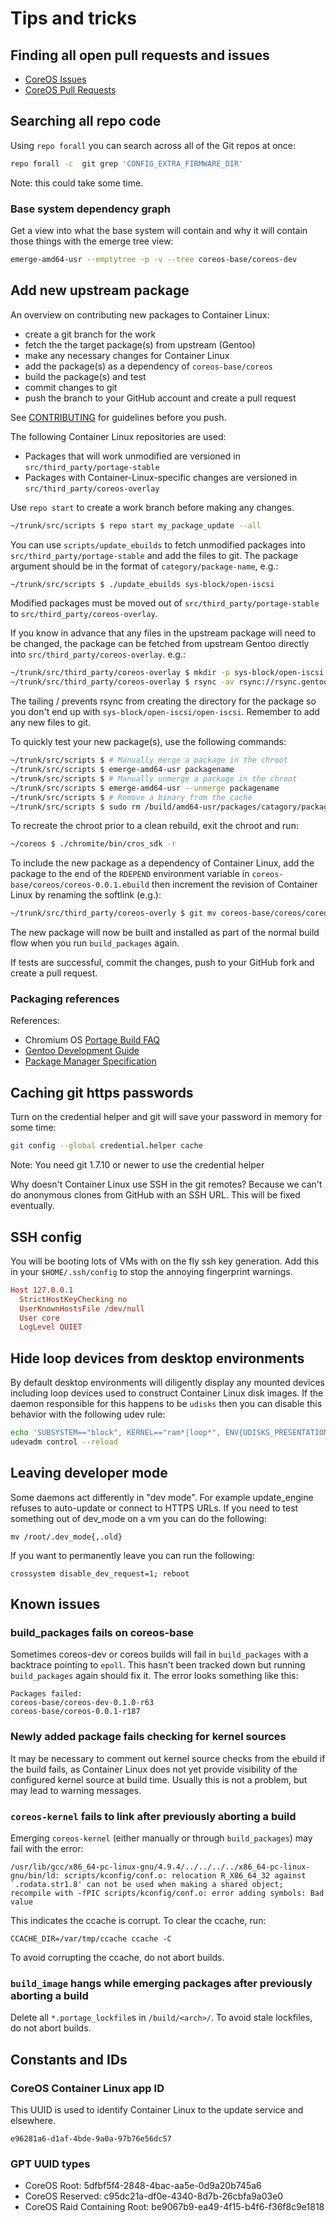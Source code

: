 # Tips and tricks

## Finding all open pull requests and issues

- [CoreOS Issues][issues]
- [CoreOS Pull Requests][pullrequests]

[issues]: https://github.com/issues?user=coreos
[pullrequests]: https://github.com/pulls?user=coreos

## Searching all repo code

Using `repo forall` you can search across all of the Git repos at once:

```sh
repo forall -c  git grep 'CONFIG_EXTRA_FIRMWARE_DIR'
```

Note: this could take some time.

### Base system dependency graph

Get a view into what the base system will contain and why it will contain those things with the emerge tree view:

```sh
emerge-amd64-usr --emptytree -p -v --tree coreos-base/coreos-dev
```

## Add new upstream package

An overview on contributing new packages to Container Linux:

- create a git branch for the work
- fetch the the target package(s) from upstream (Gentoo)
- make any necessary changes for Container Linux
- add the package(s) as a dependency of `coreos-base/coreos`
- build the package(s) and test
- commit changes to git
- push the branch to your GitHub account and create a pull request

See [CONTRIBUTING] for guidelines before you push.  

The following Container Linux repositories are used:

- Packages that will work unmodified are versioned in ```src/third_party/portage-stable```
- Packages with Container-Linux-specific changes are versioned in ```src/third_party/coreos-overlay```

Use `repo start` to create a work branch before making any changes.

```sh
~/trunk/src/scripts $ repo start my_package_update --all 
```

You can use `scripts/update_ebuilds` to fetch unmodified packages into `src/third_party/portage-stable` and add the files to git. The package argument should be in the format of `category/package-name`, e.g.:

```sh
~/trunk/src/scripts $ ./update_ebuilds sys-block/open-iscsi
```

Modified packages must be moved out of `src/third_party/portage-stable` to `src/third_party/coreos-overlay`.

If you know in advance that any files in the upstream package will need to be changed, the package can be fetched from upstream Gentoo directly into `src/third_party/coreos-overlay`. e.g.:

```sh
~/trunk/src/third_party/coreos-overlay $ mkdir -p sys-block/open-iscsi
~/trunk/src/third_party/coreos-overlay $ rsync -av rsync://rsync.gentoo.org/gentoo-portage/sys-block/open-iscsi/ sys-block/open-iscsi/
```

The tailing / prevents rsync from creating the directory for the package so you don't end up with `sys-block/open-iscsi/open-iscsi`. Remember to add any new files to git.

To quickly test your new package(s), use the following commands:

```sh
~/trunk/src/scripts $ # Manually merge a package in the chroot
~/trunk/src/scripts $ emerge-amd64-usr packagename
~/trunk/src/scripts $ # Manually unmerge a package in the chroot
~/trunk/src/scripts $ emerge-amd64-usr --unmerge packagename
~/trunk/src/scripts $ # Remove a binary from the cache
~/trunk/src/scripts $ sudo rm /build/amd64-usr/packages/catagory/packagename-version.tbz2
```

To recreate the chroot prior to a clean rebuild, exit the chroot and run:

```sh
~/coreos $ ./chromite/bin/cros_sdk -r
```

To include the new package as a dependency of Container Linux, add the package to the end of the `RDEPEND` environment variable in `coreos-base/coreos/coreos-0.0.1.ebuild` then increment the revision of Container Linux by renaming the softlink (e.g.):

```sh
~/trunk/src/third_party/coreos-overly $ git mv coreos-base/coreos/coreos-0.0.1-r237.ebuild coreos-base/coreos/coreos-0.0.1-r238.ebuild
```

The new package will now be built and installed as part of the normal build flow when you run `build_packages` again.  

If tests are successful, commit the changes, push to your GitHub fork and create a pull request.

[CONTRIBUTING]: https://github.com/coreos/etcd/blob/master/CONTRIBUTING.md

### Packaging references

References:

- Chromium OS [Portage Build FAQ]
- [Gentoo Development Guide]
- [Package Manager Specification]

[Portage Build FAQ]: http://www.chromium.org/chromium-os/how-tos-and-troubleshooting/portage-build-faq
[Gentoo Development Guide]: http://devmanual.gentoo.org/
[Package Manager Specification]: https://wiki.gentoo.org/wiki/Package_Manager_Specification


## Caching git https passwords

Turn on the credential helper and git will save your password in memory for some time:

```sh
git config --global credential.helper cache
```

Note: You need git 1.7.10 or newer to use the credential helper

Why doesn't Container Linux use SSH in the git remotes?  Because we can't do anonymous clones from GitHub with an SSH URL.  This will be fixed eventually.

## SSH config

You will be booting lots of VMs with on the fly ssh key generation. Add this in your `$HOME/.ssh/config` to stop the annoying fingerprint warnings.

```ini
Host 127.0.0.1
  StrictHostKeyChecking no
  UserKnownHostsFile /dev/null
  User core
  LogLevel QUIET
```

## Hide loop devices from desktop environments

By default desktop environments will diligently display any mounted devices including loop devices used to construct Container Linux disk images. If the daemon responsible for this happens to be ``udisks`` then you can disable this behavior with the following udev rule:

```sh
echo 'SUBSYSTEM=="block", KERNEL=="ram*|loop*", ENV{UDISKS_PRESENTATION_HIDE}="1", ENV{UDISKS_PRESENTATION_NOPOLICY}="1"' > /etc/udev/rules.d/85-hide-loop.rules
udevadm control --reload
```

## Leaving developer mode

Some daemons act differently in "dev mode". For example update_engine refuses to auto-update or connect to HTTPS URLs. If you need to test something out of dev_mode on a vm you can do the following:

```
mv /root/.dev_mode{,.old}
```

If you want to permanently leave you can run the following:

```
crossystem disable_dev_request=1; reboot
```

## Known issues

### build\_packages fails on coreos-base

Sometimes coreos-dev or coreos builds will fail in `build_packages` with a backtrace pointing to `epoll`. This hasn't been tracked down but running `build_packages` again should fix it. The error looks something like this:

```
Packages failed:
coreos-base/coreos-dev-0.1.0-r63
coreos-base/coreos-0.0.1-r187
```

### Newly added package fails checking for kernel sources

It may be necessary to comment out kernel source checks from the ebuild if the build fails, as Container Linux does not yet provide visibility of the configured kernel source at build time.  Usually this is not a problem, but may lead to warning messages.

### `coreos-kernel` fails to link after previously aborting a build

Emerging `coreos-kernel` (either manually or through `build_packages`) may fail with the error:

```/usr/lib/gcc/x86_64-pc-linux-gnu/4.9.4/../../../../x86_64-pc-linux-gnu/bin/ld: scripts/kconfig/conf.o: relocation R_X86_64_32 against `.rodata.str1.8' can not be used when making a shared object; recompile with -fPIC scripts/kconfig/conf.o: error adding symbols: Bad value```

This indicates the ccache is corrupt. To clear the ccache, run:

```CCACHE_DIR=/var/tmp/ccache ccache -C```

To avoid corrupting the ccache, do not abort builds.

### `build_image` hangs while emerging packages after previously aborting a build

Delete all `*.portage_lockfile`s in `/build/<arch>/`. To avoid stale lockfiles, do not abort builds.

## Constants and IDs

### CoreOS Container Linux app ID

This UUID is used to identify Container Linux to the update service and elsewhere.

```
e96281a6-d1af-4bde-9a0a-97b76e56dc57
```

### GPT UUID types

- CoreOS Root: 5dfbf5f4-2848-4bac-aa5e-0d9a20b745a6
- CoreOS Reserved: c95dc21a-df0e-4340-8d7b-26cbfa9a03e0
- CoreOS Raid Containing Root: be9067b9-ea49-4f15-b4f6-f36f8c9e1818
